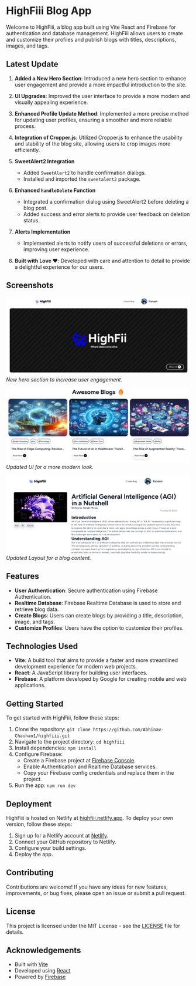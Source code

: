 # HighFiii Blog App

Welcome to HighFiii, a blog app built using Vite React and Firebase for authentication and database management. HighFiii allows users to create and customize their profiles and publish blogs with titles, descriptions, images, and tags. 

## Latest Update


1. **Added a New Hero Section**: Introduced a new hero section to enhance user engagement and provide a more impactful introduction to the site.

2. **UI Upgrades**: Improved the user interface to provide a more modern and visually appealing experience.

3. **Enhanced Profile Update Method**: Implemented a more precise method for updating user profiles, ensuring a smoother and more reliable process.

4. **Integration of Cropper.js**: Utilized Cropper.js to enhance the usability and stability of the blog site, allowing users to crop images more efficiently.

5. **SweetAlert2 Integration**
   - Added `SweetAlert2` to handle confirmation dialogs.
   - Installed and imported the `sweetalert2` package.

6. **Enhanced `handleDelete` Function**
   - Integrated a confirmation dialog using SweetAlert2 before deleting a blog post.
   - Added success and error alerts to provide user feedback on deletion status.

7. **Alerts Implementation**
   - Implemented alerts to notify users of successful deletions or errors, improving user experience.

5. **Built with Love ❤️**: Developed with care and attention to detail to provide a delightful experience for our users.

## Screenshots

![Hero Section](public/header.png)
_New hero section to increase user engagement._

![UI Upgrade](public/blogs.png)
_Updated UI for a more modern look._

![New Layout](public/layout.png)
_Updated Layout for a blog content._



## Features

- **User Authentication**: Secure authentication using Firebase Authentication.
- **Realtime Database**: Firebase Realtime Database is used to store and retrieve blog data.
- **Create Blogs**: Users can create blogs by providing a title, description, image, and tags.
- **Customize Profiles**: Users have the option to customize their profiles.

## Technologies Used

- **Vite**: A build tool that aims to provide a faster and more streamlined development experience for modern web projects.
- **React**: A JavaScript library for building user interfaces.
- **Firebase**: A platform developed by Google for creating mobile and web applications.

## Getting Started

To get started with HighFiii, follow these steps:

1. Clone the repository: `git clone https://github.com/Abhinav-Chauhan1/highfiii.git`
2. Navigate to the project directory: `cd highfiii`
3. Install dependencies: `npm install`
4. Configure Firebase:
   - Create a Firebase project at [Firebase Console](https://console.firebase.google.com/).
   - Enable Authentication and Realtime Database services.
   - Copy your Firebase config credentials and replace them in the project.
5. Run the app: `npm run dev`

## Deployment

HighFiii is hosted on Netlify at [highfiii.netlify.app](https://highfiii.netlify.app/). To deploy your own version, follow these steps:

1. Sign up for a Netlify account at [Netlify](https://www.netlify.com/).
2. Connect your GitHub repository to Netlify.
3. Configure your build settings.
4. Deploy the app.



## Contributing

Contributions are welcome! If you have any ideas for new features, improvements, or bug fixes, please open an issue or submit a pull request.

## License

This project is licensed under the MIT License - see the [LICENSE](LICENSE) file for details.

## Acknowledgements

- Built with [Vite](https://vitejs.dev/)
- Developed using [React](https://reactjs.org/)
- Powered by [Firebase](https://firebase.google.com/)
